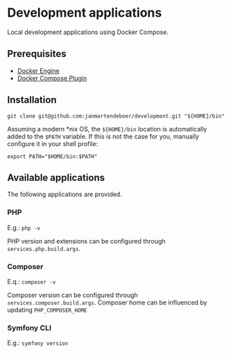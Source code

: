 # Development applications

Local development applications using Docker Compose.

## Prerequisites

- [Docker Engine](https://docs.docker.com/engine/install/)
- [Docker Compose Plugin](https://docs.docker.com/compose/install/)

## Installation

```shell
git clone git@github.com:janmartendeboer/development.git "${HOME}/bin"
```

Assuming a modern *nix OS, the `${HOME}/bin` location is automatically added to the `$PATH` variable.
If this is not the case for you, manually configure it in your shell profile:

```shell
export PATH="$HOME/bin:$PATH"
```

## Available applications

The following applications are provided.

### PHP

E.g.: `php -v`

PHP version and extensions can be configured through `services.php.build.args`.

### Composer

E.q.: `composer -v`

Composer version can be configured through `services.composer.build.args`.
Composer home can be influenced by updating `PHP_COMPOSER_HOME`

### Symfony CLI

E.g.: `symfony version`